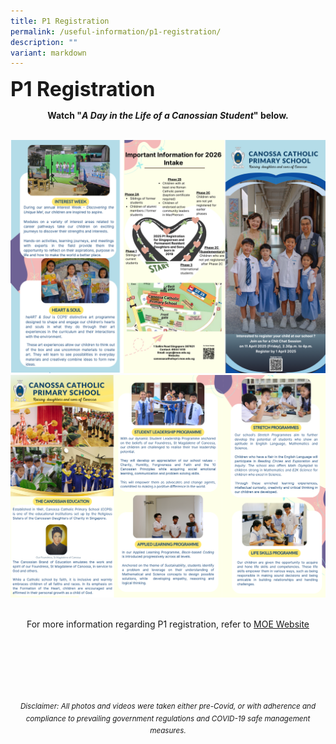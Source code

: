 ```yaml
---
title: P1 Registration
permalink: /useful-information/p1-registration/
description: ""
variant: markdown
---
```

<b><font size="6"> P1 Registration</font></b>

<center>
<b>Watch&nbsp;"<em>A Day in the Life of a Canossian Student</em>" below.</b>

<br>
<br>

<img src="/images/Useful%20Information/2025_P1_Brochure__11_April_Friday_.png"><br>
<img src="/images/Useful%20Information/P1_Registration_2025___2.png">
	
<br>
<center>
For more information&nbsp;regarding&nbsp;P1 registration, refer to <a href="https://www.moe.gov.sg/primary/p1-registration">MOE Website</a>
</center>



<br><br><br><br><br><br>
<sup>_Disclaimer: All photos and videos were taken either pre-Covid, or with adherence and compliance to prevailing government regulations and COVID-19 safe management measures._</sup></center>